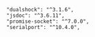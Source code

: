     "dualshock": "^3.1.6",
    "jsdoc": "^3.6.11",
    "promise-socket": "^7.0.0",
    "serialport": "^10.4.0",
